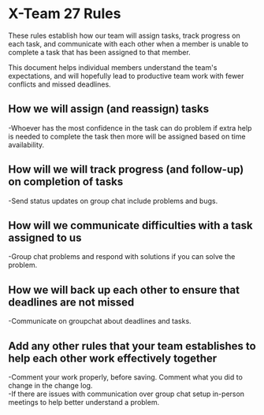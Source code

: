 # X-Team 27 Rules

These rules establish how our team will assign tasks,
track progress on each task, and communicate with each other 
when a member is unable to complete a task that has been assigned to that member.

This document helps individual members understand the team's expectations,
and will hopefully lead to productive team work with fewer conflicts
and missed deadlines.

## How we will assign (and reassign) tasks
-Whoever has the most confidence in the task can do problem if extra help is needed to complete the task then more will be assigned based on time availability.


## How will we will track progress (and follow-up) on completion of tasks
-Send status updates on group chat include problems and bugs.


## How will we communicate difficulties with a task assigned to us
-Group chat problems and respond with solutions if you can solve the problem.


## How we will back up each other to ensure that deadlines are not missed
-Communicate on groupchat about deadlines and tasks.


## Add any other rules that your team establishes to help each other work effectively together
-Comment your work properly, before saving. Comment what you did to change in the change log.<br>
-If there are issues with communication over group chat setup in-person meetings to help better understand a problem.


